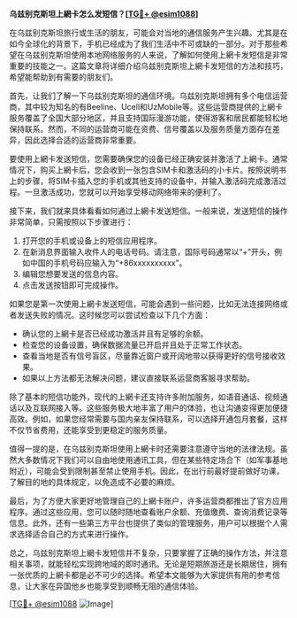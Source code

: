 **乌兹别克斯坦上網卡怎么发短信？[[TG💪+ @esim1088](https://t.me/s/esim1088)]**

在乌兹别克斯坦旅行或生活的朋友，可能会对当地的通信服务产生兴趣。尤其是在如今全球化的背景下，手机已经成为了我们生活中不可或缺的一部分。对于那些希望在乌兹别克斯坦使用本地网络服务的人来说，了解如何使用上網卡发短信是非常重要的技能之一。这篇文章将详细介绍乌兹别克斯坦上網卡发短信的方法和技巧，希望能帮助到有需要的朋友们。

首先，让我们了解一下乌兹别克斯坦的通信环境。乌兹别克斯坦拥有多个电信运营商，其中较为知名的有Beeline、Ucell和UzMobile等。这些运营商提供的上網卡服务覆盖了全国大部分地区，并且支持国际漫游功能，使得游客和居民都能轻松地保持联系。然而，不同的运营商可能在资费、信号覆盖以及服务质量方面存在差异，因此选择合适的运营商非常重要。

要使用上網卡发送短信，您需要确保您的设备已经正确安装并激活了上網卡。通常情况下，购买上網卡后，您会收到一张包含SIM卡和激活码的小卡片。按照说明书上的步骤，将SIM卡插入您的手机或其他支持的设备中，并输入激活码完成激活过程。一旦激活成功，您就可以开始享受移动网络带来的便利了。

接下来，我们就来具体看看如何通过上網卡发送短信。一般来说，发送短信的操作非常简单，只需按照以下步骤进行：

1. 打开您的手机或设备上的短信应用程序。
2. 在新消息界面输入收件人的电话号码。请注意，国际号码通常以“+”开头，例如中国的手机号码应输入为“+86xxxxxxxxxx”。
3. 编辑您想要发送的信息内容。
4. 点击发送按钮即可完成操作。

如果您是第一次使用上網卡发送短信，可能会遇到一些问题，比如无法连接网络或者发送失败的情况。这时候您可以尝试检查以下几个方面：
- 确认您的上網卡是否已经成功激活并且有足够的余额。
- 检查您的设备设置，确保数据流量已开启并且处于正常工作状态。
- 查看当地是否有信号盲区，尽量靠近窗户或开阔地带以获得更好的信号接收效果。
- 如果以上方法都无法解决问题，建议直接联系运营商客服寻求帮助。

除了基本的短信功能外，现代的上網卡还支持许多附加服务，如语音通话、视频通话以及互联网接入等。这些服务极大地丰富了用户的体验，也让沟通变得更加便捷高效。例如，如果您经常需要与国内亲友保持联系，可以选择开通包月套餐，这样不仅节省费用，还能享受到更稳定的服务质量。

值得一提的是，在乌兹别克斯坦使用上網卡时还需要注意遵守当地的法律法规。虽然大多数情况下我们可以自由地使用通讯工具，但在某些特定场合下（如军事基地附近），可能会受到限制甚至禁止使用手机。因此，在出行前最好提前做好功课，了解目的地的具体规定，以免造成不必要的麻烦。

最后，为了方便大家更好地管理自己的上網卡账户，许多运营商都推出了官方应用程序。通过这些应用，您可以随时随地查看账户余额、充值缴费、查询消费记录等信息。此外，还有一些第三方平台也提供了类似的管理服务，用户可以根据个人需求选择适合自己的方式来进行操作。

总之，乌兹别克斯坦上網卡发短信并不复杂，只要掌握了正确的操作方法，并注意相关事项，就能轻松实现跨地域的即时通讯。无论是短期旅游还是长期居住，拥有一张优质的上網卡都是必不可少的选择。希望本文能够为大家提供有用的参考信息，让大家在异国他乡也能享受到顺畅无阻的通信体验。

[[TG💪+ @esim1088](https://t.me/s/esim1088) ![Image](https://i.postimg.cc/4NQfJmqS/Snipaste-2025-05-13-00-14-12.png)]